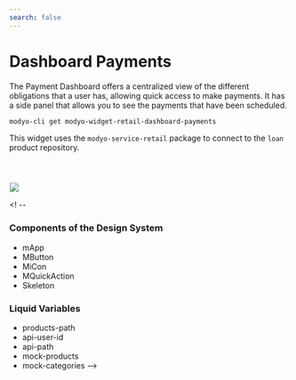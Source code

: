 ```yaml
---
search: false
---
```

# Dashboard Payments

The Payment Dashboard offers a centralized view of the different obligations that a user has, allowing quick access to make payments. It has a side panel that allows you to see the payments that have been scheduled. 

```bash
modyo-cli get modyo-widget-retail-dashboard-payments
```

This widget uses the `modyo-service-retail` package to connect to the `loan` product repository.

<img src="/assets/img/dynamic/experiences/retail/dashboard-payments.jpg" style="border: 1px solid #EEE; margin-top: 40px">

<! --
### Components of the Design System
- mApp
- MButton
- MiCon
- MQuickAction
- Skeleton

### Liquid Variables
- products-path
- api-user-id
- api-path
- mock-products
- mock-categories
-->